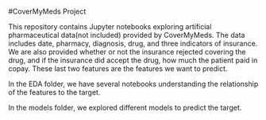 #CoverMyMeds Project

This repository contains Jupyter notebooks exploring artificial pharmaceutical data(not included) provided by CoverMyMeds. The data includes date, pharmacy, diagnosis, drug, and three indicators of insurance. We are also provided whether or not the insurance rejected covering the drug, and if the insurance did accept the drug, how much the patient paid in copay. These last two features are the features we want to predict.

In the EDA folder, we have several notebooks understanding the relationship of the features to the target.

In the models folder, we explored different models to predict the target.
